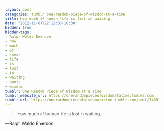 ```yaml
---
layout: post
categories: tumblr one-random-piece-of-wisdom-at-a-time
title: How much of human life is lost in waiting.
date: '2012-11-03T22:12:33+10:30'
hidden: true
hidden-tags:
- Ralph-Waldo-Emerson
- how
- much
- of
- human
- life
- is
- lost
- in
- waiting
- quote
- wisdom
tumblr: One Random Piece of Wisdom at a Time
tumblr_website_url: https://onerandompieceofwisdomatatime.tumblr.com
tumblr_url: https://onerandompieceofwisdomatatime.tumblr.com/post/34893924690/how-much-of-human-life-is-lost-in-waiting
---
```

> How much of human life is lost in waiting.

—Ralph Waldo Emerson
